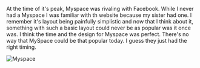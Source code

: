 At the time of it's peak, Myspace was rivaling with Facebook. While I never had a Myspace I was familiar with th website because my sister had one. I remember it's layout being painfully simplistic and now that I think about it, something with such a basic layout could never be as popular was it once was. I think the time and the design for Myspace was perfect. There's no way that MySpace could be that popular today. I guess they just had the right timing. 

<img src="/tysons-random-musings/img/myspace.jpg" alt="Myspace">
